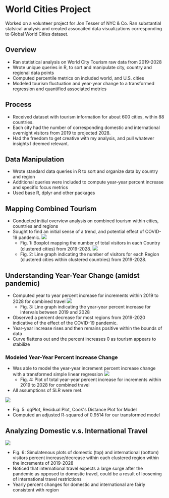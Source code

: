 # World Cities Project

Worked on a volunteer project for Jon Tesser of NYC & Co. Ran substantial statsical analysis and created assocaited data visualizations corresponding to Global World Cities dataset.

## Overview

* Ran statistical analysis on World City Tourism raw data from 2019-2028
* Wrote unique queries in R, to sort and manipulate city, country and regional data points
* Computed percentile metrics on included world, and U.S. cities
* Modeled tourism fluctuation and year-year change to a transformed regression and quantified associated metrics

## Process
* Received dataset with tourism information for about 600 cities, within 88 countries.
* Each city had the number of corresponding domestic and international overnight visitors from 2019 to projected 2028. 
* Had the freedom to get creative with my analysis, and pull whatever insights I deemed relevant.

## Data Manipulation
* Wrote standard data queries in R to sort and organize data by country and region
* Additional queries were included to compute year-year percent increase and specific focus metrics
* Used base R, dplyr and other packages

## Mapping Combined Tourism
* Conducted initial overview analysis on combined tourism within cities, countries and regions
* Sought to find an initial sense of a trend, and potential effect of COVID-19 pandemic.
![](/images/VisitorsBoxPlot.png)
  * Fig. 1: Boxplot mapping the number of total visitors in each Country (clustered cities) from 2019-2028.
![](/images/Visitors:year.png)
  * Fig. 2: Line graph indicating the number of visitors for each Region (clustered cities within clustered countries) from 2019-2028.

## Understanding Year-Year Change (amidst pandemic)
* Computed year to year percent increase for increments within 2019 to 2028 for combined travel
![](/images/PercInc-Total.png)
  * Fig. 3: Line graph indicating the year-year percent increase for intervals between 2019 and 2028
* Observed a percent decrease for most regions from 2019-2020 indicative of the effect of the COVID-19 pandemic.
* Year-year increase rises and then remains positive within the bounds of data
* Curve flattens out and the percent increases 0 as tourism appears to stabilize

### Modeled Year-Year Percent Increase Change
* Was able to model the year-year increment percent increase change with a transformed simple linear regression
![](/images/RegPlot.png)
  * Fig. 4: Plot of total year-year percent increase for increments within 2019 to 2028 for combined travel
* All assumptions of SLR were met.

![](/images/AssumptionsPlots.png)
  * Fig. 5: qqPlot, Residual Plot, Cook's Distance Plot for Model
* Computed an adjusted R-squared of 0.9514 for our transformed model

## Analyzing Domestic v.s. International Travel
![](/images/Dom:Intl.png)
  * Fig. 6: Simulatenous plots of domestic (top) and international (bottom) visitors percent increase/decrease within each clustered region within the increments of 2019-2028
* Noticed that international travel expects a large surge after the pandemic as opposed to domestic travel, could be a result of loosening of international travel restrictions
* Yearly percent changes for domestic and international are fairly consistent with region


